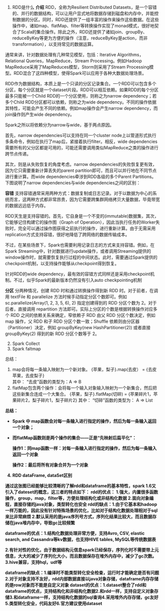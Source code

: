 1. RDD是什么
**介绍**
RDD，全称为Resilient Distributed Datasets，是一个容错的、并行的数据结构，可以让用户显式地将数据存储到磁盘和内存中，并能控制数据的分区。同时，RDD还提供了一组丰富的操作来操作这些数据。在这些操作中，诸如map、flatMap、filter等转换操作实现了monad模式，很好地契合了Scala的集合操作。除此之外，RDD还提供了诸如join、groupBy、reduceByKey等更为方便的操作（注意，reduceByKey是action，而非transformation），以支持常见的数据运算。

通常来讲，针对数据处理有几种常见模型，包括：Iterative Algorithms，Relational Queries，MapReduce，Stream Processing。例如Hadoop MapReduce采用了MapReduces模型，Storm则采用了Stream Processing模型。RDD混合了这四种模型，使得Spark可以应用于各种大数据处理场景。

RDD作为数据结构，本质上是一个只读的分区记录集合。一个RDD可以包含多个分区，每个分区就是一个dataset片段。RDD可以相互依赖。如果RDD的每个分区最多只能被一个Child RDD的一个分区使用，则称之为narrow dependency；若多个Child RDD分区都可以依赖，则称之为wide dependency。不同的操作依据其特性，可能会产生不同的依赖。例如map操作会产生narrow dependency，而join操作则产生wide dependency。

Spark之所以将依赖分为narrow与wide，基于两点原因。

首先，narrow dependencies可以支持在同一个cluster node上以管道形式执行多条命令，例如在执行了map后，紧接着执行filter。相反，wide dependencies需要所有的父分区都是可用的，可能还需要调用类似MapReduce之类的操作进行跨节点传递。

其次，则是从失败恢复的角度考虑。narrow dependencies的失败恢复更有效，因为它只需要重新计算丢失的parent partition即可，而且可以并行地在不同节点进行重计算。而wide dependencies牵涉到RDD各级的多个Parent Partitions。下图说明了narrow dependencies与wide dependencies之间的区别：

**容错**
支持容错通常采用两种方式：数据复制或日志记录。对于以数据为中心的系统而言，这两种方式都非常昂贵，因为它需要跨集群网络拷贝大量数据，毕竟带宽的数据远远低于内存。

RDD天生是支持容错的。首先，它自身是一个不变的(immutable)数据集，其次，它能够记住构建它的操作图（Graph of Operation），因此当执行任务的Worker失败时，完全可以通过操作图获得之前执行的操作，进行重新计算。由于无需采用replication方式支持容错，很好地降低了跨网络的数据传输成本。

不过，在某些场景下，Spark也需要利用记录日志的方式来支持容错。例如，在Spark Streaming中，针对数据进行update操作，或者调用Streaming提供的window操作时，就需要恢复执行过程的中间状态。此时，需要通过Spark提供的checkpoint机制，以支持操作能够从checkpoint得到恢复。

针对RDD的wide dependency，最有效的容错方式同样还是采用checkpoint机制。不过，似乎Spark的最新版本仍然没有引入auto checkpointing机制

**分区**
分两种情况，创建 RDD 时和通过转换操作得到新 RDD 时。对于前者，在调用 textFile 和 parallelize 方法时候手动指定分区个数即可。例如 sc.parallelize(Array(1, 2, 3, 5, 6), 2) 指定创建得到的 RDD 分区个数为 2。对于后者，直接调用 repartition  方法即可。实际上分区的个数是根据转换操作对应多个 RDD 之间的依赖关系来确定，窄依赖子 RDD 由父 RDD 分区个数决定，例如 map 操作，父 RDD 和子 RDD 分区个数一致；Shuffle 依赖则由分区器（Partitioner）决定，例如 groupByKey(new HashPartitioner(2)) 或者直接 groupByKey(2) 得到的新 RDD 分区个数等于 2。

2. Spark Collect 
3. Spark faltmap

总结：
1. map会将每一条输入映射为一个新对象。
    {苹果，梨子}.map(去皮） = {去皮苹果，去皮梨子}      
    其中：   “去皮”函数的类型为：A => B 
2. flatMap包含两个操作：会将每一个输入对象输入映射为一个新集合，然后把这些新集合连成一个大集合。   {苹果，梨子}.flatMap(切碎)  = {苹果碎片1，苹果碎片2，梨子碎片1，梨子碎片2}    其中：   “切碎”函数的类型为： A => List<B>

总结：
- Spark 中 map函数会对每一条输入进行指定的操作，然后为每一条输入返回一个对象；

- 而flatMap函数则是两个操作的集合——正是“先映射后扁平化”：

   操作1：同map函数一样：对每一条输入进行指定的操作，然后为每一条输入返回一个对象

   操作2：最后将所有对象合并为一个对象

4. RDD dataFrame, dataSet区别

通过这张图已经能够比较清晰的了解rdd和dataframe的基本特性，spark 1.6又引入了dateset的概念，这三者的特点如下：
rdd的优点：
1.强大，内置很多函数操作，group，map，filter等，方便处理结构化或非结构化数据
2.面向对象编程，直接存储的java对象，类型转化也安全
rdd的缺点：1.由于它基本和hadoop一样万能的，因此没有针对特殊场景的优化，比如对于结构化数据处理相对于sql来比非常麻烦
2.默认采用的是java序列号方式，序列化结果比较大，而且数据存储在java堆内存中，导致gc比较频繁

dataframe的优点：1.结构化数据处理非常方便，支持Avro, CSV, elastic search, and Cassandra等kv数据，也支持HIVE tables, MySQL等传统数据表

2.有针对性的优化，由于数据结构元信息spark已经保存，序列化时不需要带上元信息，大大的减少了序列化大小，而且数据保存在堆外内存中，减少了gc次数。
3.hive兼容，支持hql，udf等

dataframe的缺点：1.编译时不能类型转化安全检查，运行时才能确定是否有问题
2.对于对象支持不友好，rdd内部数据直接以java对象存储，dataframe内存存储的是row对象而不能是自定义对象
dataset的优点：1.dataset整合了rdd和dataframe的优点，支持结构化和非结构化数据2.和rdd一样，支持自定义对象存储3.和dataframe一样，支持结构化数据的sql查询4.采用堆外内存存储，gc友好5.类型转化安全，代码友好6.官方建议使用dataset
